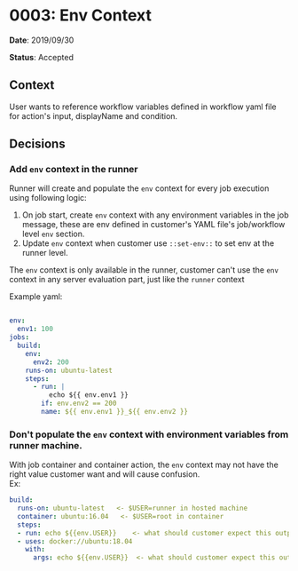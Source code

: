 # 0003: Env Context

**Date**: 2019/09/30

**Status**: Accepted

## Context
User wants to reference workflow variables defined in workflow yaml file for action's input, displayName and condition.  

## Decisions

### Add `env` context in the runner

Runner will create and populate the `env` context for every job execution using following logic:
1. On job start, create `env` context with any environment variables in the job message, these are env defined in customer's YAML file's job/workflow level `env` section.
2. Update `env` context when customer use `::set-env::` to set env at the runner level.

The `env` context is only available in the runner, customer can't use the `env` context in any server evaluation part, just like the `runner` context

Example yaml:
```yaml

env:
  env1: 100
jobs:
  build:
    env:
      env2: 200
    runs-on: ubuntu-latest
    steps:
      - run: |
          echo ${{ env.env1 }}
        if: env.env2 == 200
        name: ${{ env.env1 }}_${{ env.env2 }}
```

### Don't populate the `env` context with environment variables from runner machine. 

With job container and container action, the `env` context may not have the right value customer want and will cause confusion.  
Ex:
```yaml
build:
  runs-on: ubuntu-latest   <- $USER=runner in hosted machine
  container: ubuntu:16.04   <- $USER=root in container
  steps:
  - run: echo ${{env.USER}}    <- what should customer expect this output?  runner/root
  - uses: docker://ubuntu:18.04
    with:
      args: echo ${{env.USER}}  <- what should customer expect this output? runner/root
```
